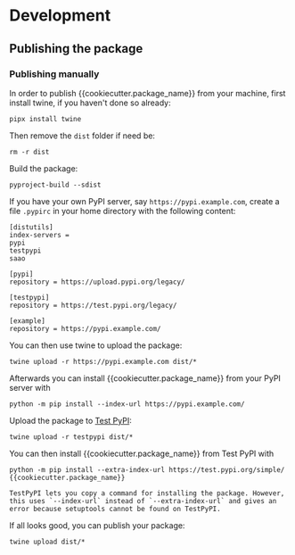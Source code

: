 # Development

## Publishing the package

### Publishing manually

In order to publish {{cookiecutter.package_name}} from your machine, first install twine, if you haven't done so already:

```shell
pipx install twine
```

Then remove the `dist` folder if need be:

```shell
rm -r dist
```

Build the package:

```shell
pyproject-build --sdist
```

If you have your own PyPI server, say `https://pypi.example.com`, create a file `.pypirc` in your home directory with the following content:

```
[distutils]
index-servers =
pypi
testpypi
saao

[pypi]
repository = https://upload.pypi.org/legacy/

[testpypi]
repository = https://test.pypi.org/legacy/

[example]
repository = https://pypi.example.com/
```

You can then use twine to upload the package:

```shell
twine upload -r https://pypi.example.com dist/*
```

Afterwards you can install {{cookiecutter.package_name}} from your PyPI server with

```shell
python -m pip install --index-url https://pypi.example.com/
```

Upload the package to [Test PyPI](https://packaging.python.org/guides/using-testpypi/):

```shell
twine upload -r testpypi dist/*
```

You can then install {{cookiecutter.package_name}} from Test PyPI with

```shell
python -m pip install --extra-index-url https://test.pypi.org/simple/ {{cookiecutter.package_name}}
```

```{warning}
TestPyPI lets you copy a command for installing the package. However, this uses `--index-url` instead of `--extra-index-url` and gives an error because setuptools cannot be found on TestPyPI.
```

If all looks good, you can publish your package:

```shell
twine upload dist/*
```
